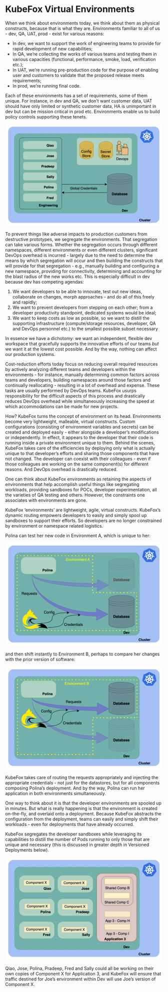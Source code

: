 # KubeFox Virtual Environments

When we think about environments today, we think about them as physical constructs, because that is what they are.  Environments familiar to all of us - dev, QA, UAT, prod - exist for various reasons:

- In dev, we want to support the work of engineering teams to provide for rapid development of new capabilities;
- In QA, we’re collecting the works of various teams and testing them in various capacities (functional, performance, smoke, load, verification etc.);
- In UAT, we’re running pre-production code for the purpose of enabling user and customers to validate that the proposed release meets requirements;
- In prod, we’re running final code.

Each of these environments has a set of requirements, some of them unique.  For instance, in dev and QA, we don’t want customer data, UAT should have only limited or synthetic customer data, HA is unimportant in dev but can be mission critical in prod etc.  Environments enable us to build policy controls supporting these tenets.  

![diagram](diagrams/environments/dev_environment.png)

To prevent things like adverse impacts to  production customers from destructive prototypes, we segregate the environments.  That segregation can take various forms.  Whether the segregation occurs through different namespaces, different environments or even different clusters, significant DevOps overhead is incurred - largely due to the need to determine the means by which segregation will occur and then building the constructs that will provide for that segregation - e.g., manually building and configuring a new namespace, providing for connectivity, determining and accounting for the blast radius of the new works etc.  This is especially difficult in dev because dev has competing agendas:

1. We want developers to be able to innovate, test out new ideas, collaborate on changes, morph approaches - and do all of this freely and rapidly;
1. We want to prevent developers from stepping on each other; from a developer productivity standpoint, dedicated systems would be ideal;
1. We want to keep costs as low as possible, so we want to distill the supporting infrastructure (compute/storage resources, developer, QA and DevOps personnel etc.) to the smallest possible subset necessary

In essence we have a dichotomy:  we want an independent, flexible dev workspace that gracefully supports the innovative efforts of our teams *but* we want it at the lowest cost possible.  And by the way, nothing can affect our production systems.

Cost-reduction efforts today focus on reducing overall required resources by actively analyzing different teams and developers within the environments - for instance, manually determining common factors across teams and developers, building namespaces around those factors and continually reallocating - resulting in a lot of overhead and expense.  These tasks are usually performed by DevOps teams.  KubeFox usurps responsibility for the difficult aspects of this process and drastically reduces DevOps overhead while simultaneously increasing the speed at which accommodations can be made for new projects.

How?  KubeFox turns the concept of environment on its head.  Environments become very lightweight, malleable, virtual constructs.  Custom configurations (consisting of environment variables and secrets) can be created and deployed easily  - either alongside a developer’s modifications or independently.  In effect, it appears to the developer that their code is running inside a private environment unique to them.  Behind the scenes, KubeFox takes care of the efficiencies by deploying only what is actually unique to that developer’s efforts and sharing those components that have not changed.  The developer can coexist with their colleagues - even if those colleagues are working on the same component(s) for different reasons.  And DevOps overhead is drastically reduced.  

One can think about KubeFox environments as retaining the aspects of environments that help accomplish useful things like segregating workloads, providing sandboxes for POCs, developer experimentation, all the varieties of QA testing and others.  However, the constraints one associates with environments are gone.  

KubeFox ‘environments’ are lightweight, agile, virtual constructs.  KubeFox’s dynamic routing empowers developers to easily and simply spool up sandboxes to support their efforts.  So developers are no longer constrained by environment or namespace related logistics.  

Polina can test her new code in Environment A, which is unique to her:

![diagram](diagrams/environments/polina_dev_environment_a.png)

and then shift instantly to Environment B, perhaps to compare her changes with the prior version of software:

![diagram](diagrams/environments/polina_dev_environment_b.png)

KubeFox takes care of routing the requests appropriately and injecting the appropriate credentials - not just for the datastores, but for all components composing Polina’s deployment.  And by the way, Polina can run her application in both environments simultaneously.

One way to think about it is that the developer environments are spooled up in minutes.  But what is really happening is that the environment is created on-the-fly, and overlaid onto a deployment.  Because KubeFox abstracts the configuration from the deployment, teams can easily and simply shift their workloads - even for deployments that have already occurred.

KubeFox segregates the developer sandboxes while leveraging its capabilities to distill the number of Pods running to only those that are unique and necessary (this is discussed in greater depth in Versioned Deployments below).

![diagram](diagrams/environments/dev_environment_sandboxes.png)

Qiao, Jose, Polina, Pradeep, Fred and Sally could all be working on their own copies of Component X for Application 3, and KubeFox will ensure that traffic destined for Joe’s environment within Dev will use Joe’s version of Component X.





